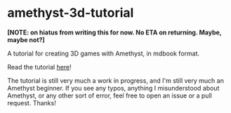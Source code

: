 # amethyst-3d-tutorial

**[NOTE: on hiatus from writing this for now. No ETA on returning. Maybe, maybe not?]**

A tutorial for creating 3D games with Amethyst, in mdbook format.

Read the tutorial [here](https://crsaracco.github.io/amethyst-3d-tutorial/)!

The tutorial is still very much a work in progress, and I'm still very much an Amethyst beginner. If you see any typos, anything I misunderstood about Amethyst, or any other sort of error, feel free to open an issue or a pull request. Thanks!
